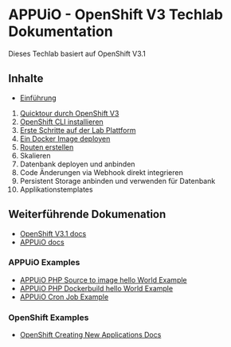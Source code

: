 # APPUiO - OpenShift V3 Techlab Dokumentation

Dieses Techlab basiert auf OpenShift V3.1


## Inhalte

- [Einführung](labs/00_introduction.md)

1. [Quicktour durch OpenShift V3](labs/01_quicktour.md)
2. [OpenShift CLI installieren](labs/02_cli.md)
3. [Erste Schritte auf der Lab Plattform](labs/03_first_steps.md)
4. [Ein Docker Image deployen](labs/04_deploy_dockerimage.md)
5. [Routen erstellen](labs/05_create_route.md)
6. Skalieren
7. Datenbank deployen und anbinden
8. Code Änderungen via Webhook direkt integrieren
9. Persistent Storage anbinden und verwenden für Datenbank
10. Applikationstemplates


## Weiterführende Dokumenation

- [OpenShift V3.1 docs](https://docs.openshift.com/enterprise/3.1/welcome/index.html)
- [APPUiO docs](http://docs.appuio.ch)

### APPUiO Examples

- [APPUiO PHP Source to image hello World Example](https://github.com/appuio/example-php-sti-helloworld)
- [APPUiO PHP Dockerbuild hello World Example](https://github.com/appuio/example-php-docker-helloworld)
- [APPUiO Cron Job Example](https://github.com/appuio/example-cron-traditional)

### OpenShift Examples
- [OpenShift Creating New Applications Docs](https://docs.openshift.com/enterprise/3.1/dev_guide/new_app.html)

